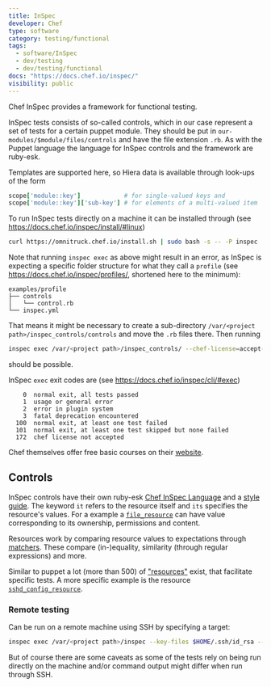 ```yaml
---
title: InSpec
developer: Chef
type: software
category: testing/functional
tags:
  - software/InSpec
  - dev/testing
  - dev/testing/functional
docs: "https://docs.chef.io/inspec/"
visibility: public
---
```

Chef InSpec provides a framework for functional testing.

InSpec tests consists of so-called controls, which in our case represent a set of tests for a certain puppet module. They should be put in `our-modules/$module/files/controls` and have the file extension `.rb`. As with the Puppet language the language for InSpec controls and the framework are ruby-esk.

Templates are supported here, so Hiera data is available through look-ups of the form

```ruby
scope['module::key']            # for single-valued keys and
scope['module::key']['sub-key'] # for elements of a multi-valued item
```

To run InSpec tests directly on a machine it can be installed through (see <https://docs.chef.io/inspec/install/#linux>)

```bash
curl https://omnitruck.chef.io/install.sh | sudo bash -s -- -P inspec
```

Note that running `inspec exec` as above might result in an error, as InSpec is expecting a specific folder structure for what they call a `profile` (see <https://docs.chef.io/inspec/profiles/>, shortened here to the minimum):

```
examples/profile
├── controls
│   └── control.rb
└── inspec.yml
```

That means it might be necessary to create a sub-directory `/var/<project path>/inspec_controls/controls` and move the `.rb` files there. Then running

```bash
inspec exec /var/<project path>/inspec_controls/ --chef-license=accept-silent --reporter cli html:/some/directory/inspec_results.html
```

should be possible.

InSpec `exec` exit codes are (see <https://docs.chef.io/inspec/cli/#exec>)

```
    0  normal exit, all tests passed
    1  usage or general error
    2  error in plugin system
    3  fatal deprecation encountered
  100  normal exit, at least one test failed
  101  normal exit, at least one test skipped but none failed
  172  chef license not accepted
```

Chef themselves offer free basic courses on their [website](https://learn.chef.io/tracks).

## Controls

InSpec controls have their own ruby-esk [Chef InSpec Language](https://docs.chef.io/inspec/dsl_inspec/) and a [style guide](https://docs.chef.io/inspec/style/). The keyword `it` refers to the resource itself and `its` specifies the resource's values. For a example a [`file_resource`](https://docs.chef.io/inspec/resources/file/) can have value corresponding to its ownership, permissions and content.

Resources work by comparing resource values to expectations through [matchers](https://docs.chef.io/inspec/matchers/). These compare (in-)equality, similarity (through regular expressions) and more.

Similar to puppet a lot (more than 500) of ["resources"](https://docs.chef.io/inspec/resources/) exist, that facilitate specific tests. A more specific example is the resource [`sshd_config_resource`](https://docs.chef.io/inspec/resources/sshd_config/).

### Remote testing

Can be run on a remote machine using SSH by specifying a target:

```bash
inspec exec /var/<project path>/inspec --key-files $HOME/.ssh/id_rsa --target ssh://root@remote --chef-license=accept-silent --reporter cli html:/root/inspec_results.html
```

But of course there are some caveats as some of the tests rely on being run directly on the machine and/or command output might differ when run through SSH.
